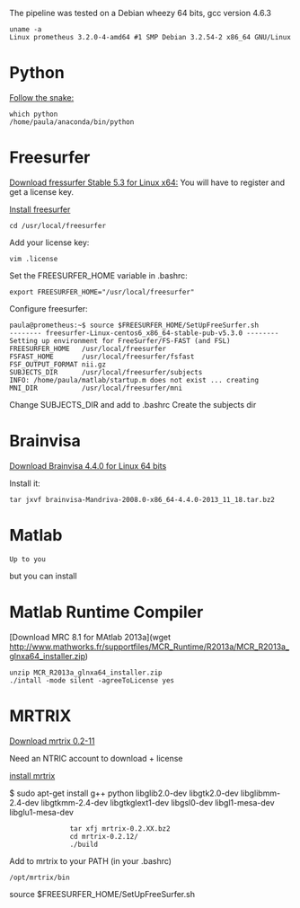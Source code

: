 The pipeline was tested on a Debian wheezy 64 bits, gcc version 4.6.3


    uname -a
    Linux prometheus 3.2.0-4-amd64 #1 SMP Debian 3.2.54-2 x86_64 GNU/Linux


Python
======

[Follow the snake:](http://continuum.io/downloads)

    which python
    /home/paula/anaconda/bin/python


Freesurfer
==========

[Download fressurfer Stable 5.3 for Linux x64:](http://surfer.nmr.mgh.harvard.edu/fswiki/DownloadAndInstall)
You will have to register and get a license key. 

[Install freesurfer](http://surfer.nmr.mgh.harvard.edu/fswiki/LinuxInstall)

    cd /usr/local/freesurfer

Add your license key:

    vim .license


Set the FREESURFER_HOME variable in .bashrc:

    export FREESURFER_HOME="/usr/local/freesurfer"


Configure freesurfer:

    paula@prometheus:~$ source $FREESURFER_HOME/SetUpFreeSurfer.sh
    -------- freesurfer-Linux-centos6_x86_64-stable-pub-v5.3.0 --------
    Setting up environment for FreeSurfer/FS-FAST (and FSL)
    FREESURFER_HOME   /usr/local/freesurfer
    FSFAST_HOME       /usr/local/freesurfer/fsfast
    FSF_OUTPUT_FORMAT nii.gz
    SUBJECTS_DIR      /usr/local/freesurfer/subjects
    INFO: /home/paula/matlab/startup.m does not exist ... creating
    MNI_DIR           /usr/local/freesurfer/mni


Change SUBJECTS_DIR and add to .bashrc
Create the subjects dir


Brainvisa
=========

[Download Brainvisa 4.4.0 for Linux 64 bits](http://brainvisa.info/downloadpage.html)

Install it:

    tar jxvf brainvisa-Mandriva-2008.0-x86_64-4.4.0-2013_11_18.tar.bz2 



Matlab
======

    Up to you

but you can install


Matlab Runtime Compiler
=======================

[Download MRC 8.1 for MAtlab 2013a](wget http://www.mathworks.fr/supportfiles/MCR_Runtime/R2013a/MCR_R2013a_glnxa64_installer.zip)

    unzip MCR_R2013a_glnxa64_installer.zip
    ./intall -mode silent -agreeToLicense yes 


MRTRIX
======

[Download mrtrix 0.2-11](http://www.nitrc.org/projects/mrtrix)

Need an NTRIC account to download + license

[install mrtrix](http://www.brain.org.au/software/mrtrix/install/unix.html)

$ sudo apt-get install g++ python libglib2.0-dev libgtk2.0-dev libglibmm-2.4-dev libgtkmm-2.4-dev libgtkglext1-dev libgsl0-dev libgl1-mesa-dev libglu1-mesa-dev

                   tar xfj mrtrix-0.2.XX.bz2
                   cd mrtrix-0.2.12/
                   ./build 



Add to mrtrix to your PATH (in your .bashrc)

    /opt/mrtrix/bin


source $FREESURFER_HOME/SetUpFreeSurfer.sh












